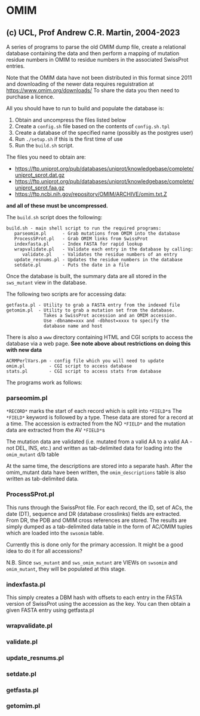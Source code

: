 OMIM
====

(c) UCL, Prof Andrew C.R. Martin, 2004-2023
-------------------------------------------

A series of programs to parse the old OMIM dump file, create a
relational database containing the data and then perform a mapping
of mutation residue numbers in OMIM to residue numbers in the
associated SwissProt entries.

Note that the OMIM data have not been distributed in this format since
2011 and downloading of the newer data requires reguistration at
https://www.omim.org/downloads/
To share the data you then need to purchase a licence.

All you should have to run to build and populate the database is:

1. Obtain and uncompress the files listed below
2. Create a `config.sh` file based on the contents of `config.sh.tpl`
3. Create a database of the specified name (possibly as the postgres user)
4. Run `./setup.sh` if this is the first time of use
5. Run the `build.sh` script.

The files you need to obtain are:

- https://ftp.uniprot.org/pub/databases/uniprot/knowledgebase/complete/uniprot_sprot.dat.gz
- https://ftp.uniprot.org/pub/databases/uniprot/knowledgebase/complete/uniprot_sprot.faa.gz
- https://ftp.ncbi.nih.gov/repository/OMIM/ARCHIVE/omim.txt.Z

**and all of these must be uncompressed.**

The `build.sh` script does the following:

```
build.sh - main shell script to run the required programs:
   parseomim.pl      - Grab mutations from OMIM into the database
   ProcessSProt.pl   - Grab OMIM links from SwissProt
   indexfasta.pl     - Index FASTA for rapid lookup
   wrapvalidate.pl   - Validate each entry in the database by calling:
      validate.pl    - Validates the residue numbers of an entry
   update_resnums.pl - Updates the residue numbers in the database
   setdate.pl        - Puts the date in a file
```

Once the database is built, the summary data are all stored in the
`sws_mutant` view in the database.

The following two scripts are for accessing data:

```
getfasta.pl - Utility to grab a FASTA entry from the indexed file
getomim.pl  - Utility to grab a mutation set from the database.
              Takes a SwissProt accession and an OMIM accession.
              Use -dbname=xxx and -dbhost=xxxx to specify the
              database name and host
```

There is also a `www` directory containing HTML and CGI scripts to
access the database via a web page. **See note above about
restrictions on doing this with new data**

```
ACRMPerlVars.pm - config file which you will need to update
omim.pl         - CGI script to access database
stats.pl        - CGI script to access stats from database
```


The programs work as follows:


### parseomim.pl

`*RECORD*` marks the start of each record which is split into `*FIELD*`s
The `*FIELD*` keyword is followed by a type. These data are stored
for a record at a time. The accession is extracted from the NO `*FIELD*`
and the mutation data are extracted from the AV `*FIELD*`s

The mutation data are validated (i.e. mutated from a valid AA to a 
valid AA - not DEL, INS, etc.) and written as tab-delimited data for 
loading into the `omim_mutant` d/b table

At the same time, the descriptions are stored into a separate hash.
After the omim_mutant data have been written, the `omim_descriptions`
table is also written as tab-delimited data.


### ProcessSProt.pl

This runs through the SwissProt file. For each record, the ID, set
of ACs, the date (DT), sequence and DR (database crosslinks) fields
are extracted. From DR, the PDB and OMIM cross references are stored.
The results are simply dumped as a tab-delimited data table in the
form of AC/OMIM tuples which are loaded into the `swsomim` table.

Currently this is done only for the primary accession. It might be
a good idea to do it for all accessions?

N.B. Since `sws_mutant` and `sws_omim_mutant` are VIEWs on `swsomim` 
and `omim_mutant`, they will be populated at this stage.

### indexfasta.pl  

This simply creates a DBM hash with offsets to each entry in the
FASTA version of SwissProt using the accession as the key.
You can then obtain a given FASTA entry using getfasta.pl

### wrapvalidate.pl

### validate.pl    

### update_resnums.pl

### setdate.pl     

### getfasta.pl

### getomim.pl 

